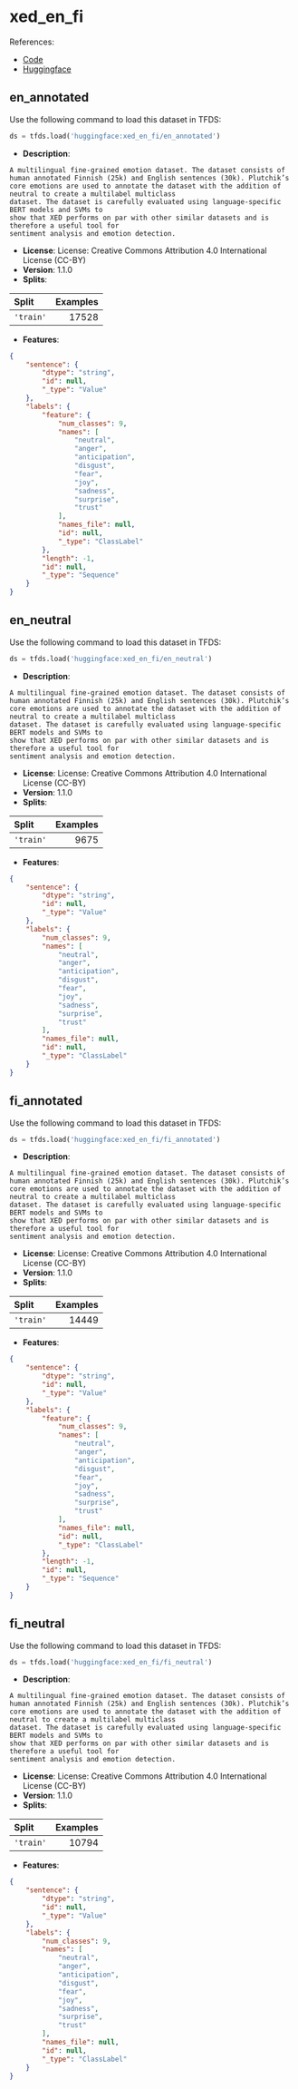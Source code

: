 # xed_en_fi

References:

*   [Code](https://github.com/huggingface/datasets/blob/master/datasets/xed_en_fi)
*   [Huggingface](https://huggingface.co/datasets/xed_en_fi)


## en_annotated


Use the following command to load this dataset in TFDS:

```python
ds = tfds.load('huggingface:xed_en_fi/en_annotated')
```

*   **Description**:

```
A multilingual fine-grained emotion dataset. The dataset consists of human annotated Finnish (25k) and English sentences (30k). Plutchik’s
core emotions are used to annotate the dataset with the addition of neutral to create a multilabel multiclass
dataset. The dataset is carefully evaluated using language-specific BERT models and SVMs to
show that XED performs on par with other similar datasets and is therefore a useful tool for
sentiment analysis and emotion detection.
```

*   **License**: License: Creative Commons Attribution 4.0 International License (CC-BY)
*   **Version**: 1.1.0
*   **Splits**:

Split  | Examples
:----- | -------:
`'train'` | 17528

*   **Features**:

```json
{
    "sentence": {
        "dtype": "string",
        "id": null,
        "_type": "Value"
    },
    "labels": {
        "feature": {
            "num_classes": 9,
            "names": [
                "neutral",
                "anger",
                "anticipation",
                "disgust",
                "fear",
                "joy",
                "sadness",
                "surprise",
                "trust"
            ],
            "names_file": null,
            "id": null,
            "_type": "ClassLabel"
        },
        "length": -1,
        "id": null,
        "_type": "Sequence"
    }
}
```



## en_neutral


Use the following command to load this dataset in TFDS:

```python
ds = tfds.load('huggingface:xed_en_fi/en_neutral')
```

*   **Description**:

```
A multilingual fine-grained emotion dataset. The dataset consists of human annotated Finnish (25k) and English sentences (30k). Plutchik’s
core emotions are used to annotate the dataset with the addition of neutral to create a multilabel multiclass
dataset. The dataset is carefully evaluated using language-specific BERT models and SVMs to
show that XED performs on par with other similar datasets and is therefore a useful tool for
sentiment analysis and emotion detection.
```

*   **License**: License: Creative Commons Attribution 4.0 International License (CC-BY)
*   **Version**: 1.1.0
*   **Splits**:

Split  | Examples
:----- | -------:
`'train'` | 9675

*   **Features**:

```json
{
    "sentence": {
        "dtype": "string",
        "id": null,
        "_type": "Value"
    },
    "labels": {
        "num_classes": 9,
        "names": [
            "neutral",
            "anger",
            "anticipation",
            "disgust",
            "fear",
            "joy",
            "sadness",
            "surprise",
            "trust"
        ],
        "names_file": null,
        "id": null,
        "_type": "ClassLabel"
    }
}
```



## fi_annotated


Use the following command to load this dataset in TFDS:

```python
ds = tfds.load('huggingface:xed_en_fi/fi_annotated')
```

*   **Description**:

```
A multilingual fine-grained emotion dataset. The dataset consists of human annotated Finnish (25k) and English sentences (30k). Plutchik’s
core emotions are used to annotate the dataset with the addition of neutral to create a multilabel multiclass
dataset. The dataset is carefully evaluated using language-specific BERT models and SVMs to
show that XED performs on par with other similar datasets and is therefore a useful tool for
sentiment analysis and emotion detection.
```

*   **License**: License: Creative Commons Attribution 4.0 International License (CC-BY)
*   **Version**: 1.1.0
*   **Splits**:

Split  | Examples
:----- | -------:
`'train'` | 14449

*   **Features**:

```json
{
    "sentence": {
        "dtype": "string",
        "id": null,
        "_type": "Value"
    },
    "labels": {
        "feature": {
            "num_classes": 9,
            "names": [
                "neutral",
                "anger",
                "anticipation",
                "disgust",
                "fear",
                "joy",
                "sadness",
                "surprise",
                "trust"
            ],
            "names_file": null,
            "id": null,
            "_type": "ClassLabel"
        },
        "length": -1,
        "id": null,
        "_type": "Sequence"
    }
}
```



## fi_neutral


Use the following command to load this dataset in TFDS:

```python
ds = tfds.load('huggingface:xed_en_fi/fi_neutral')
```

*   **Description**:

```
A multilingual fine-grained emotion dataset. The dataset consists of human annotated Finnish (25k) and English sentences (30k). Plutchik’s
core emotions are used to annotate the dataset with the addition of neutral to create a multilabel multiclass
dataset. The dataset is carefully evaluated using language-specific BERT models and SVMs to
show that XED performs on par with other similar datasets and is therefore a useful tool for
sentiment analysis and emotion detection.
```

*   **License**: License: Creative Commons Attribution 4.0 International License (CC-BY)
*   **Version**: 1.1.0
*   **Splits**:

Split  | Examples
:----- | -------:
`'train'` | 10794

*   **Features**:

```json
{
    "sentence": {
        "dtype": "string",
        "id": null,
        "_type": "Value"
    },
    "labels": {
        "num_classes": 9,
        "names": [
            "neutral",
            "anger",
            "anticipation",
            "disgust",
            "fear",
            "joy",
            "sadness",
            "surprise",
            "trust"
        ],
        "names_file": null,
        "id": null,
        "_type": "ClassLabel"
    }
}
```


